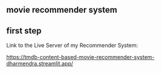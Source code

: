 ## movie recommender system

## first step

Link to the Live Server of my Recommender System:

https://tmdb-content-based-movie-recommender-system-dharmendra.streamlit.app/
